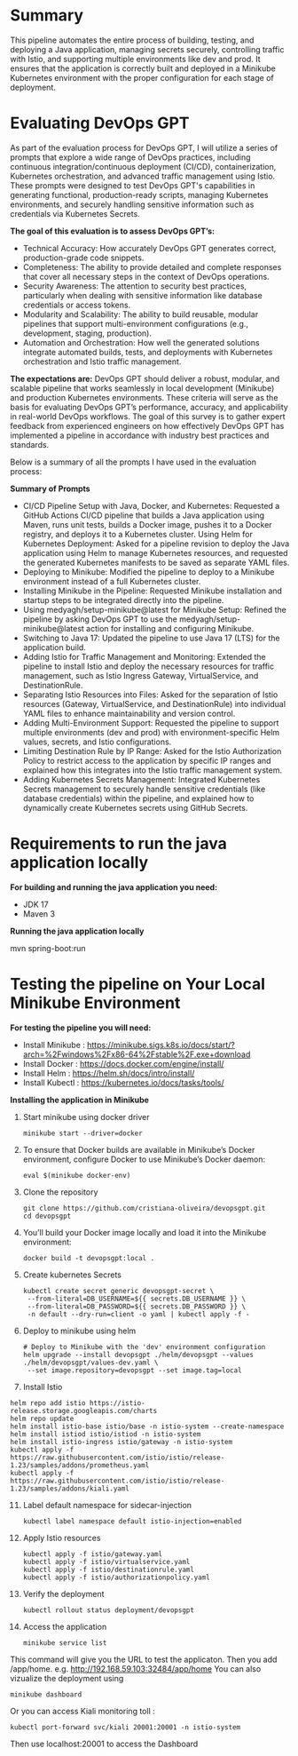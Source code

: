 # Summary
This pipeline automates the entire process of building, testing, and deploying a Java application, managing secrets securely, 
controlling traffic with Istio, and supporting multiple environments like dev and prod. It ensures that the application 
is correctly built and deployed in a Minikube Kubernetes environment with the proper configuration for each stage of deployment.

# Evaluating DevOps GPT

As part of the evaluation process for DevOps GPT, I will utilize a series of prompts that explore a wide range of DevOps practices, including continuous integration/continuous deployment (CI/CD), containerization, Kubernetes orchestration, and advanced traffic management using Istio. These prompts were designed to test DevOps GPT's capabilities in generating functional, production-ready scripts, managing Kubernetes environments, and securely handling sensitive information such as credentials via Kubernetes Secrets.

**The goal of this evaluation is to assess DevOps GPT’s:**

- Technical Accuracy: How accurately DevOps GPT generates correct, production-grade code snippets.
- Completeness: The ability to provide detailed and complete responses that cover all necessary steps in the context of DevOps operations.
- Security Awareness: The attention to security best practices, particularly when dealing with sensitive information like database credentials or access tokens.
- Modularity and Scalability: The ability to build reusable, modular pipelines that support multi-environment configurations (e.g., development, staging, production).
- Automation and Orchestration: How well the generated solutions integrate automated builds, tests, and deployments with Kubernetes orchestration and Istio traffic management.

**The expectations are:**
DevOps GPT should deliver a robust, modular, and scalable pipeline that works seamlessly in local development (Minikube) and production Kubernetes environments.
These criteria will serve as the basis for evaluating DevOps GPT’s performance, accuracy, and applicability in real-world DevOps workflows. The goal of this survey is to gather expert feedback from experienced engineers on how effectively DevOps GPT has implemented a pipeline in accordance with industry best practices and standards.

Below is a summary of all the prompts I have used in the evaluation process:

**Summary of Prompts**

- CI/CD Pipeline Setup with Java, Docker, and Kubernetes: Requested a GitHub Actions CI/CD pipeline that builds a Java application using Maven, runs unit tests, builds a Docker image, pushes it to a Docker registry, and deploys it to a Kubernetes cluster.
Using Helm for Kubernetes Deployment: Asked for a pipeline revision to deploy the Java application using Helm to manage Kubernetes resources, and requested the generated Kubernetes manifests to be saved as separate YAML files.
- Deploying to Minikube: Modified the pipeline to deploy to a Minikube environment instead of a full Kubernetes cluster.
- Installing Minikube in the Pipeline: Requested Minikube installation and startup steps to be integrated directly into the pipeline.
- Using medyagh/setup-minikube@latest for Minikube Setup: Refined the pipeline by asking DevOps GPT to use the medyagh/setup-minikube@latest action for installing and configuring Minikube.
- Switching to Java 17: Updated the pipeline to use Java 17 (LTS) for the application build.
- Adding Istio for Traffic Management and Monitoring: Extended the pipeline to install Istio and deploy the necessary resources for traffic management, such as Istio Ingress Gateway, VirtualService, and DestinationRule.
- Separating Istio Resources into Files: Asked for the separation of Istio resources (Gateway, VirtualService, and DestinationRule) into individual YAML files to enhance maintainability and version control.
- Adding Multi-Environment Support: Requested the pipeline to support multiple environments (dev and prod) with environment-specific Helm values, secrets, and Istio configurations.
- Limiting Destination Rule by IP Range: Asked for the Istio Authorization Policy to restrict access to the application by specific IP ranges and explained how this integrates into the Istio traffic management system.
- Adding Kubernetes Secrets Management: Integrated Kubernetes Secrets management to securely handle sensitive credentials (like database credentials) within the pipeline, and explained how to dynamically create Kubernetes secrets using GitHub Secrets.
    
# Requirements to run the java application locally

**For building and running the java application you need:**

* JDK 17
* Maven 3

**Running the java application locally**

mvn spring-boot:run

# Testing the pipeline on Your Local Minikube Environment

**For testing the pipeline you will need:**

* Install Minikube : https://minikube.sigs.k8s.io/docs/start/?arch=%2Fwindows%2Fx86-64%2Fstable%2F.exe+download
* Install Docker : https://docs.docker.com/engine/install/
* Install Helm : https://helm.sh/docs/intro/install/
* Install Kubectl : https://kubernetes.io/docs/tasks/tools/

**Installing the application in Minikube**
1. Start minikube using docker driver
   ```
   minikube start --driver=docker
   ```
3. To ensure that Docker builds are available in Minikube’s Docker environment, configure Docker to use Minikube’s Docker daemon:
   ```
   eval $(minikube docker-env)
   ```
4. Clone the repository
   ```
   git clone https://github.com/cristiana-oliveira/devopsgpt.git
   cd devopsgpt
   ```
6. You’ll build your Docker image locally and load it into the Minikube environment:
   ```
   docker build -t devopsgpt:local .
   ```
8. Create kubernetes Secrets
   ```
   kubectl create secret generic devopsgpt-secret \
    --from-literal=DB_USERNAME=${{ secrets.DB_USERNAME }} \
    --from-literal=DB_PASSWORD=${{ secrets.DB_PASSWORD }} \
    -n default --dry-run=client -o yaml | kubectl apply -f -
   ```
9. Deploy to minikube using helm
   ```
   # Deploy to Minikube with the 'dev' environment configuration
   helm upgrade --install devopsgpt ./helm/devopsgpt --values ./helm/devopsgpt/values-dev.yaml \
    --set image.repository=devopsgpt --set image.tag=local
   ```
10. Install Istio
   ```
   helm repo add istio https://istio-release.storage.googleapis.com/charts
   helm repo update
   helm install istio-base istio/base -n istio-system --create-namespace
   helm install istiod istio/istiod -n istio-system
   helm install istio-ingress istio/gateway -n istio-system
   kubectl apply -f https://raw.githubusercontent.com/istio/istio/release-1.23/samples/addons/prometheus.yaml
   kubectl apply -f https://raw.githubusercontent.com/istio/istio/release-1.23/samples/addons/kiali.yaml
   ```
11. Label default namespace for sidecar-injection
    ```
    kubectl label namespace default istio-injection=enabled
    ```
12. Apply Istio resources
    ```
    kubectl apply -f istio/gateway.yaml
    kubectl apply -f istio/virtualservice.yaml
    kubectl apply -f istio/destinationrule.yaml
    kubectl apply -f istio/authorizationpolicy.yaml
    ```
13. Verify the deployment
    ```
    kubectl rollout status deployment/devopsgpt
    ```
14. Access the application
    ```
    minikube service list
    ```
This command will give you the URL to test the applicaton. Then you add /app/home. e.g.  http://192.168.59.103:32484/app/home
You can also vizualize the deployment using 
   ```
   minikube dashboard
   ```
Or you can access Kiali monitoring toll :
   ```
   kubectl port-forward svc/kiali 20001:20001 -n istio-system
   ```
Then use localhost:20001 to access the Dashboard


